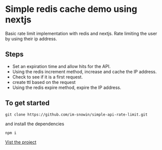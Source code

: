 # Simple redis cache demo using nextjs

Basic rate limit implementation with redis and nextjs. Rate limiting the user by using their ip address.

## Steps

- Set an expiration time and allow hits for the API.
- Using the redis increment method, increase and cache the IP address.
- Check to see if it is a first request.
- create ttl based on the request
- Using the redis expire method, expire the IP address.

## To get started
``git clone https://github.com/im-snowin/simple-api-rate-limit.git``

and install the dependencies

``npm i``

[Vist the project]('https://simple-rate-limit.vercel.app/')